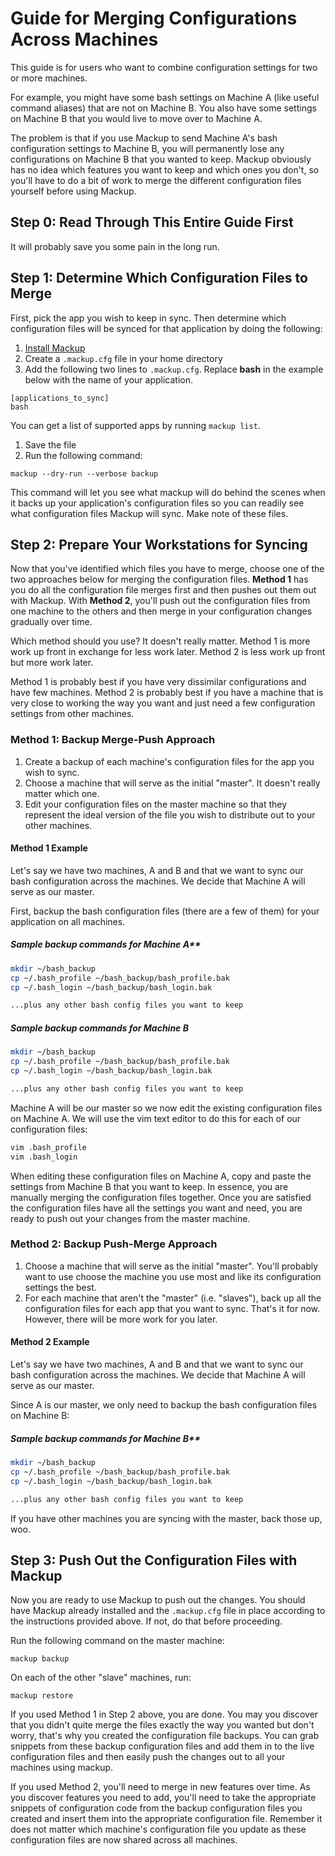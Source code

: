 # Guide for Merging Configurations Across Machines

This guide is for users who want to combine configuration settings for two or
more machines.

For example, you might have some bash settings on Machine A (like useful
command aliases) that are not on Machine B.  You also have some settings on
Machine B that you would live to move over to Machine A.

The problem is that if you use Mackup to send Machine A's bash configuration
settings to Machine B, you will permanently lose any configurations on Machine
B that you wanted to keep. Mackup obviously has no idea which features you want
to keep and which ones you don't, so you'll have to do a bit of work to merge
the different configuration files yourself before using Mackup.

## Step 0: Read Through This Entire Guide First

It will probably save you some pain in the long run.

## Step 1: Determine Which Configuration Files to Merge

First, pick the app you wish to keep in sync. Then determine which
configuration files will be synced for that application by doing the following:

1. [Install Mackup](./../INSTALL.md)
2. Create a `.mackup.cfg` file in your home directory
3. Add the following two lines to `.mackup.cfg`. Replace **bash**
   in the example below with the name of your application.

```text
[applications_to_sync]
bash
```

You can get a list of supported apps by running `mackup list`.

1. Save the file
2. Run the following command:

`mackup --dry-run --verbose backup`

This command will let you see what mackup will do behind the scenes when it
backs up your application's configuration files so you can readily see what
configuration files Mackup will sync. Make note of these files.

## Step 2: Prepare Your Workstations for Syncing

Now that you've identified which files you have to merge, choose one of the two
approaches below for merging the configuration files. **Method 1** has you do all
the configuration file merges first and then pushes out them out with Mackup.
With **Method 2**, you'll push out the configuration files from one machine to the
others and then merge in your configuration changes gradually over time.

Which method should you use? It doesn't really matter. Method 1 is more work up
front in exchange for less work later. Method 2 is less work up front but more
work later.

Method 1 is probably best if you have very dissimilar configurations and have
few machines. Method 2 is probably best if you have a machine that is very
close to working the way you want and just need a few configuration settings
from other machines.

### Method 1: Backup Merge-Push Approach

1. Create a backup of each machine's configuration files for the app you wish
   to sync.
2. Choose a machine that will serve as the initial "master". It doesn't really
   matter which one.
3. Edit your configuration files on the master machine so that they
   represent the ideal version of the file you wish to distribute out to your
   other machines.

#### Method 1 Example

Let's say we have two machines, A and B and that we want to sync our bash configuration
across the machines. We decide that Machine A will serve as our master.

First, backup the bash configuration files (there are a few of them)
for your application on all machines.

##### Sample backup commands for Machine A**

```bash
mkdir ~/bash_backup
cp ~/.bash_profile ~/bash_backup/bash_profile.bak
cp ~/.bash_login ~/bash_backup/bash_login.bak

...plus any other bash config files you want to keep
```

##### Sample backup commands for Machine B

```bash
mkdir ~/bash_backup
cp ~/.bash_profile ~/bash_backup/bash_profile.bak
cp ~/.bash_login ~/bash_backup/bash_login.bak

...plus any other bash config files you want to keep
```

Machine A will be our master so we now edit the existing configuration files
on Machine A. We will use the vim text editor to do this for each of our
configuration files:

```bash
vim .bash_profile
vim .bash_login
```

When editing these configuration files on Machine A, copy and paste the settings
from Machine B that you want to keep. In essence, you are manually merging the
configuration files together. Once you are satisfied the configuration files
have all the settings you want and need, you are ready to push out your changes
from the master machine.

### Method 2: Backup Push-Merge Approach

1. Choose a machine that will serve as the initial "master". You'll probably
   want to use choose the machine you use most and like its configuration
   settings the best.
2. For each machine that aren't the "master" (i.e. "slaves"), back up all the
   configuration files for each app that you want to sync. That's it for now.
   However, there will be more work for you later.

#### Method 2 Example

Let's say we have two machines, A and B and that we want to sync our bash configuration
across the machines. We decide that Machine A will serve as our master.

Since A is our master, we only need to backup the bash configuration files on
Machine B:

##### Sample backup commands for Machine B**

```bash
mkdir ~/bash_backup
cp ~/.bash_profile ~/bash_backup/bash_profile.bak
cp ~/.bash_login ~/bash_backup/bash_login.bak

...plus any other bash config files you want to keep
```

If you have other machines you are syncing with the master, back those up, woo.

## Step 3: Push Out the Configuration Files with Mackup

Now you are ready to use Mackup to push out the changes. You should have Mackup
already installed and the `.mackup.cfg` file in place according to the
instructions provided above. If not, do that before proceeding.

Run the following command on the master machine:

`mackup backup`

On each of the other "slave" machines, run:

`mackup restore`

If you used Method 1 in Step 2 above, you are done. You may you discover
that you didn't quite merge the files exactly the way you wanted but don't
worry, that's why you created the configuration file backups. You can grab
snippets from these backup configuration files and add them in to the live
configuration files and then easily push the changes out to all your
machines using mackup.

If you used Method 2, you'll need to merge in new features over time. As you
discover features you need to add, you'll need to take the appropriate snippets
of configuration code from the backup configuration files you created and
insert them into the appropriate configuration file. Remember it does not matter
which machine's configuration file you update as these configuration files are
now shared across all machines.
